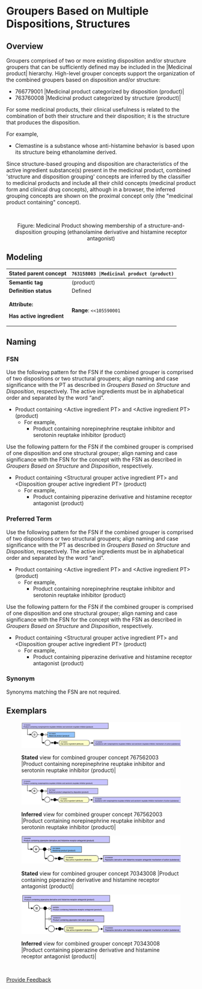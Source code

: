 # Groupers Based on Multiple Dispositions, Structures

## Overview

Groupers comprised of two or more existing disposition and/or structure groupers that can be sufficiently defined may be included in the |Medicinal product| hierarchy. High-level grouper concepts support the organization of the combined groupers based on disposition and/or structure:

* 766779001 |Medicinal product categorized by disposition (product)|
* 763760008 |Medicinal product categorized by structure (product)|

For some medicinal products, their clinical usefulness is related to the combination of both their structure and their disposition; it is the structure that produces the disposition.

For example,

* Clemastine is a substance whose anti-histamine behavior is based upon its structure being ethanolamine derived.

Since structure-based grouping and disposition are characteristics of the active ingredient substance(s) present in the medicinal product, combined 'structure and disposition grouping' concepts are inferred by the classifier to medicinal products and include all their child concepts (medicinal product form and clinical drug concepts), although in a browser, the inferred grouping concepts are shown on the proximal concept only (the "medicinal product containing" concept).

<figure><img src="../../../../../../.gitbook/assets/Screenshot 2025-10-01 at 9.03.36 AM.png" alt=""><figcaption></figcaption></figure>

<p align="center">Figure: Medicinal Product showing membership of a structure-and-disposition grouping (ethanolamine derivative and histamine receptor antagonist)</p>

## Modeling

| **Stated parent concept**                                                       | `763158003 \|Medicinal product (product)`                                                                                                                                                                                                                                                                                                                                                                                                                                                                                                                                                                                                                                                                                                                                                             |
| ------------------------------------------------------------------------------- | ----------------------------------------------------------------------------------------------------------------------------------------------------------------------------------------------------------------------------------------------------------------------------------------------------------------------------------------------------------------------------------------------------------------------------------------------------------------------------------------------------------------------------------------------------------------------------------------------------------------------------------------------------------------------------------------------------------------------------------------------------------------------------------------------------- |
| **Semantic tag**                                                                | (product)                                                                                                                                                                                                                                                                                                                                                                                                                                                                                                                                                                                                                                                                                                                                                                                             |
| **Definition status**                                                           | Defined                                                                                                                                                                                                                                                                                                                                                                                                                                                                                                                                                                                                                                                                                                                                                                                               |
| <p><strong>Attribute:</strong></p><p><strong>Has active ingredient</strong></p> | <p></p><p><strong>Range</strong>: <code>&#x3C;&#x3C;105590001 |Substance (substance)</code></p><ul><li>While the allowed range is broader, the |Medicinal product| combined grouper concepts based on disposition and/or structure should only use sufficiently defined grouper concepts that are descendants of <code>766739005 |Substance categorized by disposition (substance)| and</code>/or primitive grouper concepts that are descendants of <code>312413002 |Substance categorized by structure (substance)|</code> as attribute values.<br></li></ul><p><strong>Cardinality:</strong> 0..*</p><ul><li>While the allowed range is broader, the <code>|Medicinal product|</code> combined grouper concepts should have one or more <code>|Has active ingredient|</code> attributes.</li></ul> |

## Naming

### FSN

Use the following pattern for the FSN if the combined grouper is comprised of two dispositions or two structural groupers; align naming and case significance with the PT as described in _Groupers Based on Structure_ and _Disposition_, respectively. The active ingredients must be in alphabetical order and separated by the word “and”.

* Product containing \<Active ingredient PT> and \<Active ingredient PT> (product)
  * For example,
    * Product containing norepinephrine reuptake inhibitor and serotonin reuptake inhibitor (product)

Use the following pattern for the FSN if the combined grouper is comprised of one disposition and one structural grouper; align naming and case significance with the FSN for the concept with the FSN as described in _Groupers Based on Structure_ and _Disposition_, respectively.

* Product containing \<Structural grouper active ingredient PT> and \<Disposition grouper active ingredient PT> (product)
  * For example,
    * Product containing piperazine derivative and histamine receptor antagonist (product)

### Preferred Term

Use the following pattern for the FSN if the combined grouper is comprised of two dispositions or two structural groupers; align naming and case significance with the PT as described in _Groupers Based on Structure_ and _Disposition_, respectively. The active ingredients must be in alphabetical order and separated by the word “and”.

* Product containing \<Active ingredient PT> and \<Active ingredient PT> (product)
  * For example,
    * Product containing norepinephrine reuptake inhibitor and serotonin reuptake inhibitor (product)

Use the following pattern for the FSN if the combined grouper is comprised of one disposition and one structural grouper; align naming and case significance with the FSN for the concept with the FSN as described in _Groupers Based on Structure_ and _Disposition_, respectively.

* Product containing \<Structural grouper active ingredient PT> and \<Disposition grouper active ingredient PT> (product)
  * For example,
    * Product containing piperazine derivative and histamine receptor antagonist (product)

### Synonym

Synonyms matching the FSN are not required.

## Exemplars

<figure><img src="../../../../../../.gitbook/assets/image (35) (1) (1).png" alt=""><figcaption><p><strong>Stated</strong> view for combined grouper concept 767562003 |Product containing norepinephrine reuptake inhibitor and serotonin reuptake inhibitor (product)|</p></figcaption></figure>

<figure><img src="../../../../../../.gitbook/assets/image (36) (1) (1).png" alt=""><figcaption><p><strong>Inferred</strong> view for combined grouper concept 767562003 |Product containing norepinephrine reuptake inhibitor and serotonin reuptake inhibitor (product)|</p></figcaption></figure>

<figure><img src="../../../../../../.gitbook/assets/image (38) (1).png" alt=""><figcaption><p><strong>Stated</strong> view for combined grouper concept 70343008 |Product containing piperazine derivative and histamine receptor antagonist (product)|</p></figcaption></figure>

<figure><img src="../../../../../../.gitbook/assets/image (37) (1) (1).png" alt=""><figcaption><p><strong>Inferred</strong> view for combined grouper concept 70343008 |Product containing piperazine derivative and histamine receptor antagonist (product)|</p></figcaption></figure>

<figure><img src="../../../../../../authoring/pharmaceutical-and-biologic-product/images/174691078.png" alt=""><figcaption></figcaption></figure>

<a href="https://docs.google.com/forms/d/e/1FAIpQLScTmbZIf0UEQwYDkY27EEWBkaiYkHSbR0_9DmFrMLXoQLyL7Q/viewform?usp=pp_url&#x26;entry.1767247133=SCT+Editorial+Guide&#x26;entry.670899847=Groupers%20Based%20on%20Multiple%20Dispositions%2C%20Structures" class="button primary">Provide Feedback</a>
